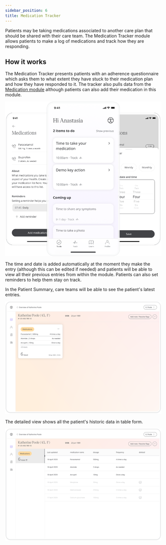 ```yaml
---
sidebar_position: 6
title: Medication Tracker
---
```


Patients may be taking medications associated to another care plan that should be shared with their care team. The Medication Tracker module allows patients to make a log of medications and track how they are responding.

## How it works

The Medication Tracker presents patients with an adherence questionnaire which asks them to what extent they have stuck to their medication plan and how they have responded to it. The tracker also pulls data from the [Medication module](./medications.md) although patients can also add their medication in this module. 

![Adding to the medication tracker](./assets/medication-tracker.png)

The time and date is added automatically at the moment they make the entry (although this can be edited if needed) and patients will be able to view all their previous entries from within the module. Patients can also set reminders to help them stay on track.

In the Patient Summary, care teams will be able to see the patient's latest entries. 

![Medication tracker in Clinician Portal](./assets/cp-patient-summary-medication-tracker.png)

The detailed view shows all the patient's historic data in table form.

![Medication tracker in Clinician Portal](./assets/cp-module-details-medication-tracker.png)
